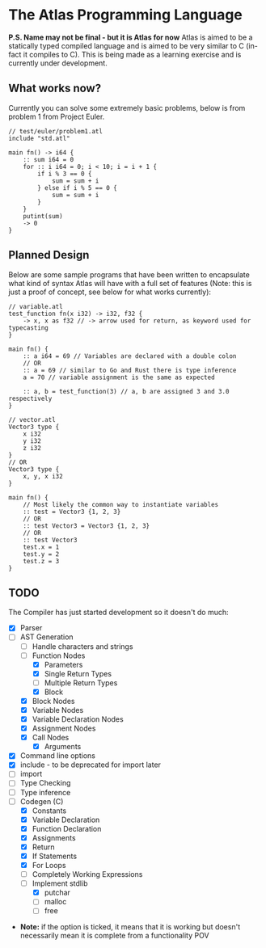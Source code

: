 # The Atlas Programming Language
**P.S. Name may not be final - but it is Atlas for now**
Atlas is aimed to be a statically typed compiled language and is aimed to be very similar to C (in-fact it compiles to C). This is being made as a learning exercise and is currently under development.

## What works now?
Currently you can solve some extremely basic problems, below is from problem 1 from Project Euler.
```odin
// test/euler/problem1.atl
include "std.atl"

main fn() -> i64 {
    :: sum i64 = 0
    for :: i i64 = 0; i < 10; i = i + 1 {
        if i % 3 == 0 {
	        sum = sum + i
	    } else if i % 5 == 0 {
	        sum = sum + i
        }
    }
    putint(sum)
    -> 0
}

```

## Planned Design
Below are some sample programs that have been written to encapsulate what kind of syntax Atlas will have with a full set of features (Note: this is just a proof of concept, see below for what works currently):

```odin
// variable.atl
test_function fn(x i32) -> i32, f32 {
    -> x, x as f32 // -> arrow used for return, as keyword used for typecasting
}

main fn() {
    :: a i64 = 69 // Variables are declared with a double colon
    // OR
    :: a = 69 // similar to Go and Rust there is type inference 
    a = 70 // variable assignment is the same as expected

    :: a, b = test_function(3) // a, b are assigned 3 and 3.0 respectively
}
```

```odin
// vector.atl
Vector3 type {
    x i32
    y i32
    z i32
}
// OR
Vector3 type {
    x, y, x i32
}

main fn() {
    // Most likely the common way to instantiate variables
    :: test = Vector3 {1, 2, 3}
    // OR
    :: test Vector3 = Vector3 {1, 2, 3}
    // OR
    :: test Vector3
    test.x = 1
    test.y = 2
    test.z = 3
}
```

## TODO
The Compiler has just started development so it doesn't do much:
- [X] Parser 
- [ ] AST Generation
  - [ ] Handle characters and strings
  - [ ] Function Nodes
    - [X] Parameters
    - [X] Single Return Types
    - [ ] Multiple Return Types
    - [X] Block
  - [X] Block Nodes
  - [X] Variable Nodes
  - [X] Variable Declaration Nodes
  - [X] Assignment Nodes
  - [X] Call Nodes
    - [X] Arguments
- [X] Command line options
- [X] include - to be deprecated for import later
- [ ] import
- [ ] Type Checking
- [ ] Type inference
- [ ] Codegen (C)
  - [X] Constants
  - [X] Variable Declaration
  - [X] Function Declaration
  - [X] Assignments
  - [X] Return
  - [X] If Statements
  - [X] For Loops
  - [ ] Completely Working Expressions
  - [ ] Implement stdlib
    - [X] putchar
    - [ ] malloc
    - [ ] free
- **Note:** if the option is ticked, it means that it is working but doesn't necessarily mean it is complete from a functionality POV 

